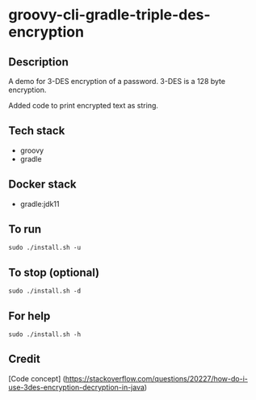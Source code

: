 # groovy-cli-gradle-triple-des-encryption

## Description
A demo for 3-DES encryption of a password.
3-DES is a 128 byte encryption.

Added code to print encrypted text as string.

## Tech stack
- groovy
- gradle

## Docker stack
- gradle:jdk11

## To run
`sudo ./install.sh -u`

## To stop (optional)
`sudo ./install.sh -d`

## For help
`sudo ./install.sh -h`

## Credit
[Code concept] (https://stackoverflow.com/questions/20227/how-do-i-use-3des-encryption-decryption-in-java)
